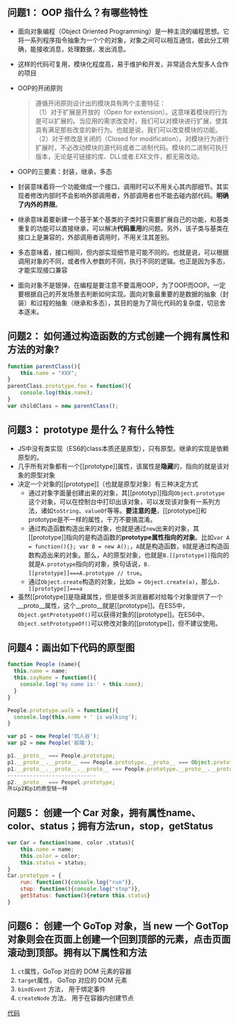 ## 问题1： OOP 指什么？有哪些特性
* 面向对象编程（Object Oriented Programming）是一种主流的编程思想。它将一系列程序指令抽象为一个个的对象，对象之间可以相互通信，彼此分工明确，能接收消息，处理数据，发出消息。
* 这样的代码可复用，模块化程度高，易于维护和开发，非常适合大型多人合作的项目
* OOP的开闭原则
    > 遵循开闭原则设计出的模块具有两个主要特征：  
    （1）对于扩展是开放的（Open for extension）。这意味着模块的行为是可以扩展的。当应用的需求改变时，我们可以对模块进行扩展，使其具有满足那些改变的新行为。也就是说，我们可以改变模块的功能。  
    （2）对于修改是关闭的（Closed for modification）。对模块行为进行扩展时，不必改动模块的源代码或者二进制代码。模块的二进制可执行版本，无论是可链接的库、DLL或者.EXE文件，都无需改动。

* OOP的三要素：封装，继承，多态
* 封装意味着将一个功能做成一个接口，调用时可以不用关心其内部细节。其实现者修改内部时不会影响外部调用者，外部调用者也不能去碰内部代码。**明确了内外的界限**。
* 继承意味着要新建一个基于某个基类的子类时只需要扩展自己的功能，和基类重复的功能可以直接继承，可以解决**代码重用**的问题。另外，该子类与基类在接口上是兼容的，外部调用者调用时，不用关注其差别。
* 多态意味着，接口相同，但内部实现细节是可能不同的。也就是说，可以根据调用对象的不同，或者传入参数的不同，执行不同的逻辑。也正是因为多态，才能实现接口兼容
* 面向对象不是银弹，在编程是要注意不要滥用OOP，为了OOP而OOP。一定要根据自己的开发场景去判断如何实现。面向对象最重要的是数据的抽象（封装）和过程的抽象（继承和多态），其目的是为了简化代码的复杂度，切忌舍本逐末。

## 问题2： 如何通过构造函数的方式创建一个拥有属性和方法的对象? 
```javascript
function parentClass(){
    this.name = "XXX";
}
parentClass.prototype.foo = function(){
    console.log(this.name);
}
var childClass = new parentClass();
```

## 问题3： prototype 是什么？有什么特性 
* JS中没有类实现（ES6的class本质还是原型），只有原型。继承的实现是依赖原型的。
* 几乎所有对象都有一个[[prototype]]属性，该属性是**隐藏**的，指向的就是该对象的原型对象
* 决定一个对象的[[prototype]]（也就是原型对象）有三种决定方式
    - 通过对象字面量创建出来的对象，其[[prototyp]]指向`Object.prototype`这个对象，可以在控制台中打印出该对象，可以发现该对象有一系列方法，诸如`toString`、`valueOf`等等。**要注意的是**，[[prototype]]和prototype是不一样的属性，千万不要搞混淆。
    - 通过构造函数构造出来的对象，也就是通过`new`出来的对象，其[[prototype]]指向的是构造函数的**prototype属性指向的对象**。比如`var A = function(){}; var B = new A();`，`A`就是构造函数，`B`就是通过构造函数构造出来的对象。那么，A的原型对象，也就是`B.[[prototype]]`指向的就是`A.prototype`指向的对象，换句话说，`B.[[prototype]]===A.prototype // true`。
    - 通过`Object.create`构造的对象，比如`b = Object.create(a)`，那么`b.[[prototype]]===a`
* 虽然[[prototype]]是隐藏属性，但是很多浏览器都对给每个对象提供了一个__proto__属性，这个__proto__就是[[prototype]]。在ES5中，`Object.getPrototypeOf()`可以获得对象的[[prototype]]。在ES6中，`Object.setPrototypeOf()`可以修改对象的[[prototype]]，但不建议使用。

## 问题4：画出如下代码的原型图
```javascript
function People (name){
  this.name = name;
  this.sayName = function(){
    console.log('my name is:' + this.name);
  }
}

People.prototype.walk = function(){
  console.log(this.name + ' is walking');  
}

var p1 = new People('饥人谷');
var p2 = new People('前端');
```

```javascript
p1.__proto__ === People.prototype;
p1.__proto__.__proto__ === People.prototype.__proto__ === Object.prototype;
p1.__proto__.__proto__.__proto__ === People.prototype.__proto__.__proto__ === Object.prototype.__proto__ === null;
----------------------------
p2.__proto__ === Peopel.prototype;
所以p2和p1的原型链一样
```

## 问题5： 创建一个 Car 对象，拥有属性name、color、status；拥有方法run，stop，getStatus 
```javascript
var Car = function(name, color ,status){
    this.name = name;
    this.color = color;
    this.status = status;
}
Car.prototype = {
    run: function(){console.log("run")},
    stop: function(){console.log("stop")},
    getStatus: function(){return this.status}
}

```

## 问题6： 创建一个 GoTop 对象，当 new 一个 GotTop 对象则会在页面上创建一个回到顶部的元素，点击页面滚动到顶部。拥有以下属性和方法

1. `ct`属性，GoTop 对应的 DOM 元素的容器
2. `target`属性， GoTop 对应的 DOM 元素
3. `bindEvent` 方法， 用于绑定事件
4. `createNode` 方法， 用于在容器内创建节点

[代码](http://js.jirengu.com/guzey/2/edit?html,js,output)
